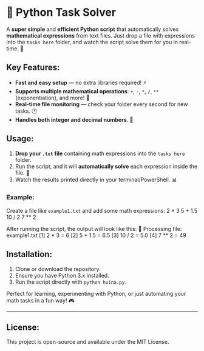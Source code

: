 # 🚀 Python Task Solver

A **super simple** and **efficient Python script** that automatically solves **mathematical expressions** from text files. Just drop a file with expressions into the `tasks here` folder, and watch the script solve them for you in real-time. 🎉

## Key Features:
- **Fast and easy setup** — no extra libraries required! ⚡
- **Supports multiple mathematical operations**: `+`, `-`, `*`, `/`, `**` (exponentiation), and more! 🔢
- **Real-time file monitoring** — check your folder every second for new tasks. 🕐
- **Handles both integer and decimal numbers**. 🔄

## Usage:
1. **Drop your `.txt` file** containing math expressions into the `tasks here` folder.
2. Run the script, and it will **automatically solve** each expression inside the file. 📄
3. Watch the results printed directly in your terminal/PowerShell. 📊

### Example:

Create a file like `example1.txt` and add some math expressions:
2 * 3
5 + 1.5
10 / 2
7 ** 2

After running the script, the output will look like this:
📄 Processing file: example1.txt
[1] 2 * 3 = 6
[2] 5 + 1.5 = 6.5
[3] 10 / 2 = 5.0
[4] 7 ** 2 = 49


## Installation:
1. Clone or download the repository.
2. Ensure you have Python 3.x installed.
3. Run the script directly with `python huina.py`.

Perfect for learning, experimenting with Python, or just automating your math tasks in a fun way! 🎮

---

## License:
This project is open-source and available under the MIT License.

